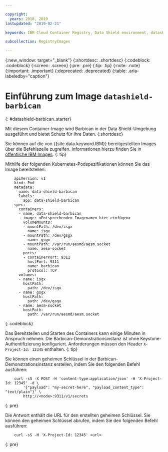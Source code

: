 ```yaml
---

copyright:
  years: 2018, 2019
lastupdated: "2019-02-21"

keywords: IBM Cloud Container Registry, Data Shield environment, datashield-barbican image, container image, barbican, public image

subcollection: RegistryImages

---
```


{:new_window: target="_blank"}
{:shortdesc: .shortdesc}
{:codeblock: .codeblock}
{:screen: .screen}
{:pre: .pre}
{:tip: .tip}
{:note: .note}
{:important: .important}
{:deprecated: .deprecated}
{:table: .aria-labeledby="caption"}

# Einführung zum Image `datashield-barbican`
{: #datashield-barbican_starter}

Mit diesem Container-Image wird Barbican in der Data Shield-Umgebung ausgeführt und bietet Schutz für Ihre Daten.
{:shortdesc}

Sie können auf die von {{site.data.keyword.IBM}} bereitgestellten Images über die Befehlszeile zugreifen. Informationen hierzu finden Sie in [öffentliche IBM Images](/docs/services/Registry?topic=registry-public_images#public_images).
{: tip}

Mithilfe der folgenden Kubernetes-Podspezifikationen können Sie das Image bereitstellen:

```
    apiVersion: v1
    kind: Pod
    metadata:
      name: data-shield-barbican
      labels:
        app: data-shield-barbican
    spec:
      containers:
      - name: data-shield-barbican
        image: <Entsprechenden Imagenamen hier einfügen>
        volumeMounts:
        - mountPath: /dev/isgx
          name: isgx
        - mountPath: /dev/gsgx
          name: gsgx
        - mountPath: /var/run/aesmd/aesm.socket
          name: aesm-socket
        ports:
        - containerPort: 9311
          hostPort: 9311
          name: barbican
          protocol: TCP
      volumes:
      - name: isgx
        hostPath:
          path: /dev/isgx
      - name: gsgx
        hostPath:
          path: /dev/gsgx
      - name: aesm-socket
        hostPath:
          path: /var/run/aesmd/aesm.socket
```
{: codeblock}

Das Bereitstellen und Starten des Containers kann einige Minuten in Anspruch nehmen. Die Barbican-Demonstrationsinstanz ist ohne Keystone-Authentifizierung konfiguriert. Anforderungen müssen den Header `X-Project-Id: 12345` enthalten.
{: tip}

Sie können einen geheimen Schlüssel in der Barbican-Demonstrationsinstanz erstellen, indem Sie den folgenden Befehl ausführen:

```
    curl -sS -X POST -H 'content-type:application/json' -H 'X-Project-Id: 12345' -d \
        '{"payload": "my-secret-here", "payload_content_type": "text/plain"}' \
        http://<node>:9311/v1/secrets
```
{: pre}
    
Die Antwort enthält die URL für den erstellten geheimen Schlüssel. Sie können den geheimen Schlüssel abrufen, indem Sie den folgenden Befehl ausführen:

```
    curl -sS -H 'X-Project-Id: 12345' <url>
```
{: pre}
